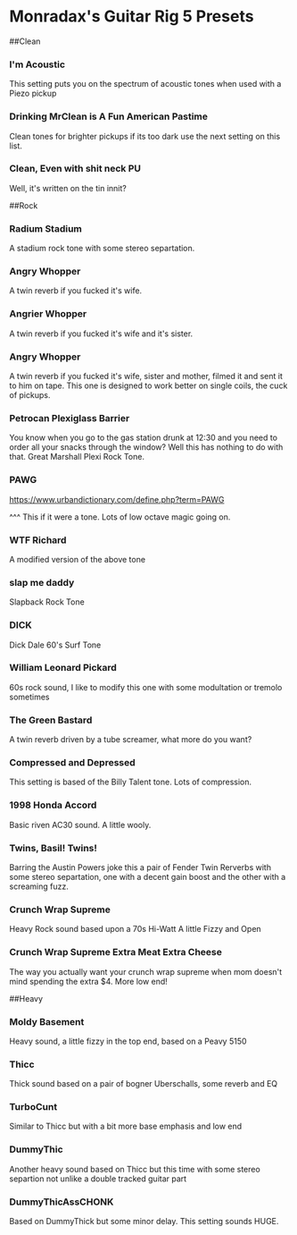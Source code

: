 # Monradax's Guitar Rig 5 Presets

##Clean

### I'm Acoustic 
This setting puts you on the spectrum of acoustic tones when used with a Piezo pickup

### Drinking MrClean is A Fun American Pastime
Clean tones for brighter pickups if its too dark use the next setting on this list.

### Clean, Even with shit neck PU
Well, it's written on the tin innit? 



##Rock

### Radium Stadium
A stadium rock tone with some stereo separtation.

### Angry Whopper
A twin reverb if you fucked it's wife.

### Angrier Whopper
A twin reverb if you fucked it's wife and it's sister.

### Angry Whopper
A twin reverb if you fucked it's wife, sister and mother, filmed it and sent it to him on tape. This one is designed to work better on single coils, the cuck of pickups. 

### Petrocan Plexiglass Barrier
You know when you go to the gas station drunk at 12:30 and you need to order all your snacks through the window? Well this has nothing to do with that. Great Marshall Plexi Rock Tone.

### PAWG
https://www.urbandictionary.com/define.php?term=PAWG

^^^ This if it were a tone. Lots of low octave magic going on.

### WTF Richard
A modified version of the above tone

### slap me daddy
Slapback Rock Tone

### DICK
Dick Dale 60's Surf Tone

### William Leonard Pickard
60s rock sound, I like to modify this one with some modultation or tremolo sometimes

### The Green Bastard
A twin reverb driven by a tube screamer, what more do you want?

### Compressed and Depressed
This setting is based of the Billy Talent tone. Lots of compression.

### 1998 Honda Accord
Basic riven AC30 sound. A little wooly. 

### Twins, Basil! Twins!
Barring the Austin Powers joke this a pair of Fender Twin Rerverbs with some stereo separtation, one with a decent gain boost and the other with a screaming fuzz.

### Crunch Wrap Supreme
Heavy Rock sound based upon a 70s Hi-Watt A little Fizzy and Open

### Crunch Wrap Supreme Extra Meat Extra Cheese
The way you actually want your crunch wrap supreme when mom doesn't mind spending the extra $4. More low end!




##Heavy

### Moldy Basement
Heavy sound, a little fizzy in the top end, based on a Peavy 5150

### Thicc

Thick sound based on a pair of bogner Uberschalls, some reverb and EQ

### TurboCunt 

Similar to Thicc but with a bit more base emphasis and low end

### DummyThic

Another heavy sound based on Thicc but this time with some stereo separtion not unlike a double tracked guitar part

### DummyThicAssCHONK 

Based on DummyThick but some minor delay. This setting sounds HUGE.



